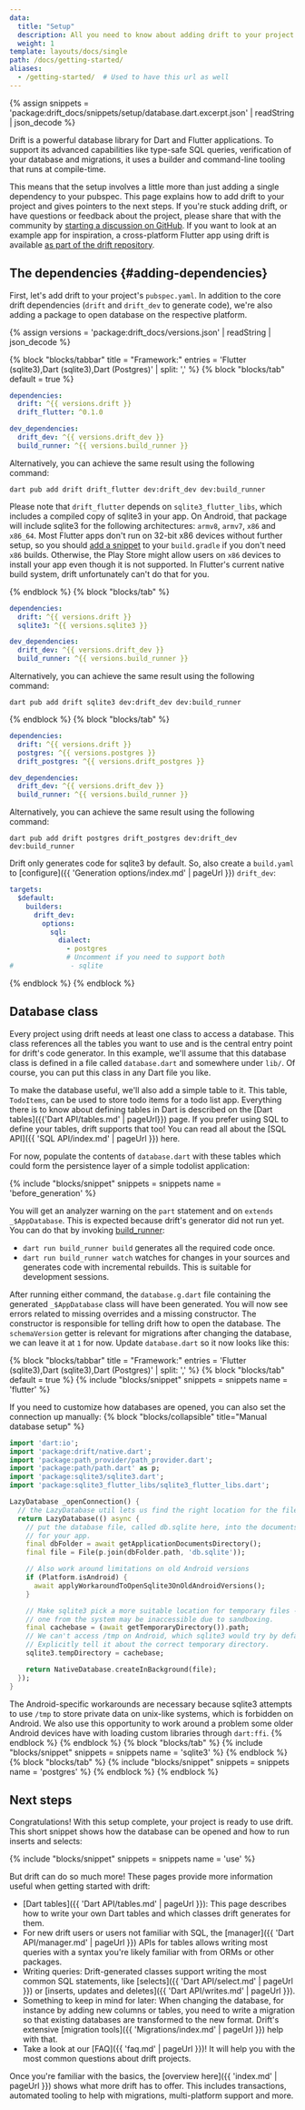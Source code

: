```yaml
---
data:
  title: "Setup"
  description: All you need to know about adding drift to your project.
  weight: 1
template: layouts/docs/single
path: /docs/getting-started/
aliases:
  - /getting-started/  # Used to have this url as well
---
```


{% assign snippets = 'package:drift_docs/snippets/setup/database.dart.excerpt.json' | readString | json_decode %}

Drift is a powerful database library for Dart and Flutter applications. To
support its advanced capabilities like type-safe SQL queries, verification of
your database and migrations, it uses a builder and command-line tooling that
runs at compile-time.

This means that the setup involves a little more than just adding a single
dependency to your pubspec. This page explains how to add drift to your project
and gives pointers to the next steps.
If you're stuck adding drift, or have questions or feedback about the project,
please share that with the community by [starting a discussion on GitHub](https://github.com/simolus3/drift/discussions).
If you want to look at an example app for inspiration, a cross-platform Flutter app using drift is available
[as part of the drift repository](https://github.com/simolus3/drift/tree/develop/examples/app).

## The dependencies {#adding-dependencies}

First, let's add drift to your project's `pubspec.yaml`.
In addition to the core drift dependencies (`drift` and `drift_dev` to generate code), we're also
adding a package to open database on the respective platform.

{% assign versions = 'package:drift_docs/versions.json' | readString | json_decode %}

{% block "blocks/tabbar" title = "Framework:" entries = 'Flutter (sqlite3),Dart (sqlite3),Dart (Postgres)' | split: ',' %}
{% block "blocks/tab" default = true %}
```yaml
dependencies:
  drift: ^{{ versions.drift }}
  drift_flutter: ^0.1.0

dev_dependencies:
  drift_dev: ^{{ versions.drift_dev }}
  build_runner: ^{{ versions.build_runner }}
```

Alternatively, you can achieve the same result using the following command:

```
dart pub add drift drift_flutter dev:drift_dev dev:build_runner
```

Please note that `drift_flutter` depends on `sqlite3_flutter_libs`, which includes a compiled
copy of sqlite3 in your app. On Android, that package will include sqlite3 for the following
architectures: `armv8`, `armv7`, `x86` and `x86_64`.
Most Flutter apps don't run on 32-bit x86 devices without further setup, so you should
[add a snippet](https://github.com/simolus3/sqlite3.dart/tree/main/sqlite3_flutter_libs#included-platforms)
to your `build.gradle` if you don't need `x86` builds.
Otherwise, the Play Store might allow users on `x86` devices to install your app even though it is not
supported.
In Flutter's current native build system, drift unfortunately can't do that for you.

{% endblock %}
{% block "blocks/tab" %}
```yaml
dependencies:
  drift: ^{{ versions.drift }}
  sqlite3: ^{{ versions.sqlite3 }}

dev_dependencies:
  drift_dev: ^{{ versions.drift_dev }}
  build_runner: ^{{ versions.build_runner }}
```

Alternatively, you can achieve the same result using the following command:

```
dart pub add drift sqlite3 dev:drift_dev dev:build_runner
```
{% endblock %}
{% block "blocks/tab" %}
```yaml
dependencies:
  drift: ^{{ versions.drift }}
  postgres: ^{{ versions.postgres }}
  drift_postgres: ^{{ versions.drift_postgres }}

dev_dependencies:
  drift_dev: ^{{ versions.drift_dev }}
  build_runner: ^{{ versions.build_runner }}
```

Alternatively, you can achieve the same result using the following command:

```
dart pub add drift postgres drift_postgres dev:drift_dev dev:build_runner
```

Drift only generates code for sqlite3 by default. So, also create a `build.yaml`
to [configure]({{ 'Generation options/index.md' | pageUrl }}) `drift_dev`:

```yaml
targets:
  $default:
    builders:
      drift_dev:
        options:
          sql:
            dialect:
              - postgres
              # Uncomment if you need to support both
#              - sqlite
```
{% endblock %}
{% endblock %}

## Database class

Every project using drift needs at least one class to access a database. This class references all the
tables you want to use and is the central entry point for drift's code generator.
In this example, we'll assume that this database class is defined in a file called `database.dart` and
somewhere under `lib/`. Of course, you can put this class in any Dart file you like.

To make the database useful, we'll also add a simple table to it. This table, `TodoItems`, can be used
to store todo items for a todo list app.
Everything there is to know about defining tables in Dart is described on the [Dart tables]({{'Dart API/tables.md' | pageUrl}}) page.
If you prefer using SQL to define your tables, drift supports that too! You can read all about the [SQL API]({{ 'SQL API/index.md' | pageUrl }}) here.

For now, populate the contents of `database.dart` with these tables which could form the persistence
layer of a simple todolist application:

{% include "blocks/snippet" snippets = snippets name = 'before_generation' %}

You will get an analyzer warning on the `part` statement and on `extends _$AppDatabase`. This is
expected because drift's generator did not run yet.
You can do that by invoking [build_runner](https://pub.dev/packages/build_runner):

 - `dart run build_runner build` generates all the required code once.
 - `dart run build_runner watch` watches for changes in your sources and generates code with
   incremental rebuilds. This is suitable for development sessions.

After running either command, the `database.g.dart` file containing the generated `_$AppDatabase`
class will have been generated.
You will now see errors related to missing overrides and a missing constructor. The constructor
is responsible for telling drift how to open the database. The `schemaVersion` getter is relevant
for migrations after changing the database, we can leave it at `1` for now. Update `database.dart`
so it now looks like this:

<a name="open"></a>

{% block "blocks/tabbar" title = "Framework:" entries = 'Flutter (sqlite3),Dart (sqlite3),Dart (Postgres)' | split: ',' %}
{% block "blocks/tab" default = true %}
{% include "blocks/snippet" snippets = snippets name = 'flutter' %}

If you need to customize how databases are opened, you can also set the connection
up manually:
{% block "blocks/collapsible" title="Manual database setup" %}
```dart
import 'dart:io';
import 'package:drift/native.dart';
import 'package:path_provider/path_provider.dart';
import 'package:path/path.dart' as p;
import 'package:sqlite3/sqlite3.dart';
import 'package:sqlite3_flutter_libs/sqlite3_flutter_libs.dart';

LazyDatabase _openConnection() {
  // the LazyDatabase util lets us find the right location for the file async.
  return LazyDatabase(() async {
    // put the database file, called db.sqlite here, into the documents folder
    // for your app.
    final dbFolder = await getApplicationDocumentsDirectory();
    final file = File(p.join(dbFolder.path, 'db.sqlite'));

    // Also work around limitations on old Android versions
    if (Platform.isAndroid) {
      await applyWorkaroundToOpenSqlite3OnOldAndroidVersions();
    }

    // Make sqlite3 pick a more suitable location for temporary files - the
    // one from the system may be inaccessible due to sandboxing.
    final cachebase = (await getTemporaryDirectory()).path;
    // We can't access /tmp on Android, which sqlite3 would try by default.
    // Explicitly tell it about the correct temporary directory.
    sqlite3.tempDirectory = cachebase;

    return NativeDatabase.createInBackground(file);
  });
}
```

The Android-specific workarounds are necessary because sqlite3 attempts to use `/tmp` to store
private data on unix-like systems, which is forbidden on Android. We also use this opportunity
to work around a problem some older Android devices have with loading custom libraries through
`dart:ffi`.
{% endblock %}
{% endblock %}
{% block "blocks/tab" %}
{% include "blocks/snippet" snippets = snippets name = 'sqlite3' %}
{% endblock %}
{% block "blocks/tab" %}
{% include "blocks/snippet" snippets = snippets name = 'postgres' %}
{% endblock %}
{% endblock %}

## Next steps

Congratulations! With this setup complete, your project is ready to use drift.
This short snippet shows how the database can be opened and how to run inserts and selects:

{% include "blocks/snippet" snippets = snippets name = 'use' %}

But drift can do so much more! These pages provide more information useful when getting
started with drift:

- [Dart tables]({{ 'Dart API/tables.md' | pageUrl }}): This page describes how to write your own
  Dart tables and which classes drift generates for them.
- For new drift users or users not familiar with SQL, the [manager]({{ 'Dart API/manager.md' | pageUrl }}) APIs
  for tables allows writing most queries with a syntax you're likely familiar with from ORMs or other
  packages.
- Writing queries: Drift-generated classes support writing the most common SQL statements, like
  [selects]({{ 'Dart API/select.md' | pageUrl }}) or [inserts, updates and deletes]({{ 'Dart API/writes.md' | pageUrl }}).
- Something to keep in mind for later: When changing the database, for instance by adding new columns
  or tables, you need to write a migration so that existing databases are transformed to the new
  format. Drift's extensive [migration tools]({{ 'Migrations/index.md' | pageUrl }}) help with that.
- Take a look at our [FAQ]({{ 'faq.md' | pageUrl }})! It will help you with the most common questions about drift projects.

Once you're familiar with the basics, the [overview here]({{ 'index.md' | pageUrl }}) shows what
more drift has to offer.
This includes transactions, automated tooling to help with migrations, multi-platform support
and more.
